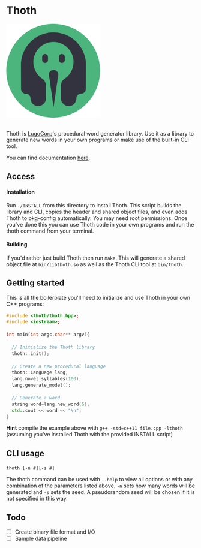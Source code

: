 # Thoth
<img src="thoth-icon.svg" width="250" height="250"/>
<br>
<br>

Thoth is [LugoCorp](http://lugocorp.net)'s procedural word generator library. Use it as a library to generate new words in your own programs or make use of the built-in CLI tool.

You can find documentation [here](http://lugocorp.net/thoth).

## Access
#### Installation
Run `./INSTALL` from this directory to install Thoth. This script builds the library and CLI, copies the header and shared object files, and even adds Thoth to pkg-config automatically. You may need root permissions. Once you've done this you can use Thoth code in your own programs and run the thoth command from your terminal.

#### Building
If you'd rather just build Thoth then run `make`. This will generate a shared object file at `bin/libthoth.so` as well as the Thoth CLI tool at `bin/thoth`.

## Getting started
This is all the boilerplate you'll need to initialize and use Thoth in your own C++ programs:

```cpp
#include <thoth/thoth.hpp>;
#include <iostream>;

int main(int argc,char** argv){

  // Initialize the Thoth library
  thoth::init();

  // Create a new procedural language
  thoth::Language lang;
  lang.novel_syllables(100);
  lang.generate_model();

  // Generate a word
  string word=lang.new_word(6);
  std::cout << word << "\n";
}
```

**Hint** compile the example above with `g++ -std=c++11 file.cpp -lthoth` (assuming you've installed Thoth with the provided INSTALL script)

## CLI usage
`thoth [-n #][-s #]`

The thoth command can be used with `--help` to view all options or with any combination of the parameters listed above. `-n` sets how many words will be generated and `-s` sets the seed. A pseudorandom seed will be chosen if it is not specified in this way.

## Todo
- [ ] Create binary file format and I/O
- [ ] Sample data pipeline

